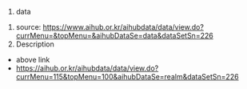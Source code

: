 1. data
1) source: https://www.aihub.or.kr/aihubdata/data/view.do?currMenu=&topMenu=&aihubDataSe=data&dataSetSn=226
2) Description
  -  above link
  -  https://aihub.or.kr/aihubdata/data/view.do?currMenu=115&topMenu=100&aihubDataSe=realm&dataSetSn=226
